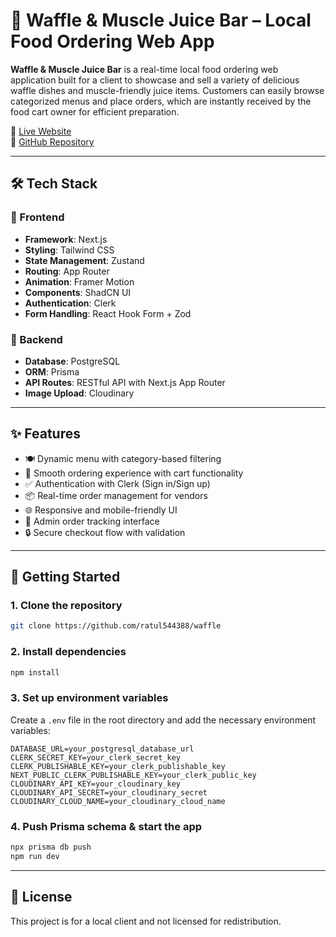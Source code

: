 # 🧇 Waffle & Muscle Juice Bar – Local Food Ordering Web App

**Waffle & Muscle Juice Bar** is a real-time local food ordering web application built for a client to showcase and sell a variety of delicious waffle dishes and muscle-friendly juice items. Customers can easily browse categorized menus and place orders, which are instantly received by the food cart owner for efficient preparation.

🔗 [Live Website](https://waffle-two.vercel.app)  
📁 [GitHub Repository](https://github.com/ratul544388/waffle)

---

## 🛠️ Tech Stack

### 🔹 Frontend
- **Framework**: Next.js
- **Styling**: Tailwind CSS
- **State Management**: Zustand
- **Routing**: App Router
- **Animation**: Framer Motion
- **Components**: ShadCN UI
- **Authentication**: Clerk
- **Form Handling**: React Hook Form + Zod

### 🔹 Backend
- **Database**: PostgreSQL
- **ORM**: Prisma
- **API Routes**: RESTful API with Next.js App Router
- **Image Upload**: Cloudinary

---

## ✨ Features

- 🍽️ Dynamic menu with category-based filtering
- 🛒 Smooth ordering experience with cart functionality
- ✅ Authentication with Clerk (Sign in/Sign up)
- 📦 Real-time order management for vendors
- 🌐 Responsive and mobile-friendly UI
- 🧾 Admin order tracking interface
- 🔒 Secure checkout flow with validation

---

## 🚀 Getting Started

### 1. Clone the repository
```bash
git clone https://github.com/ratul544388/waffle
````

### 2. Install dependencies

```bash
npm install
```

### 3. Set up environment variables

Create a `.env` file in the root directory and add the necessary environment variables:

```
DATABASE_URL=your_postgresql_database_url
CLERK_SECRET_KEY=your_clerk_secret_key
CLERK_PUBLISHABLE_KEY=your_clerk_publishable_key
NEXT_PUBLIC_CLERK_PUBLISHABLE_KEY=your_clerk_public_key
CLOUDINARY_API_KEY=your_cloudinary_key
CLOUDINARY_API_SECRET=your_cloudinary_secret
CLOUDINARY_CLOUD_NAME=your_cloudinary_cloud_name
```

### 4. Push Prisma schema & start the app

```bash
npx prisma db push
npm run dev
```

---

## 📌 License

This project is for a local client and not licensed for redistribution.

```
```
